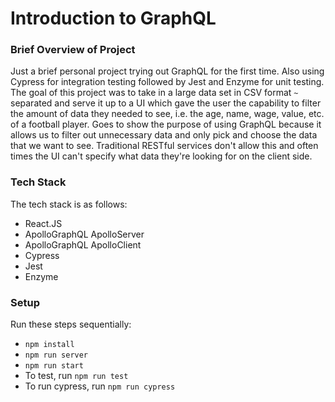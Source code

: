 
# Introduction to GraphQL  

### Brief Overview of Project

Just a brief personal project trying out GraphQL for the first time. Also using Cypress for integration testing followed by Jest and Enzyme for unit testing. The goal of this project was to take in a large data set in CSV format `~` separated and serve it up to a UI which gave the user the capability to filter the amount of data they needed to see, i.e. the age, name, wage, value, etc. of a football player. Goes to show the purpose of using GraphQL because it allows us to filter out unnecessary data and only pick and choose the data that we want to see. Traditional RESTful services don't allow this and often times the UI can't specify what data they're looking for on the client side.  
  
### Tech Stack  
  
The tech stack is as follows:
 - React.JS
 - ApolloGraphQL ApolloServer 
 - ApolloGraphQL ApolloClient
 - Cypress
 - Jest
 - Enzyme

### Setup  

Run these steps sequentially:
- `npm install`
- `npm run server`
- `npm run start`
- To test, run `npm run test`
- To run cypress, run `npm run cypress`